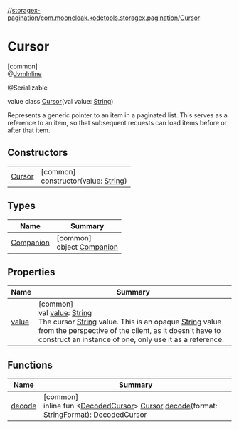 //[storagex-pagination](../../../index.md)/[com.mooncloak.kodetools.storagex.pagination](../index.md)/[Cursor](index.md)

# Cursor

[common]\
@[JvmInline](https://kotlinlang.org/api/latest/jvm/stdlib/kotlin.jvm/-jvm-inline/index.html)

@Serializable

value class [Cursor](index.md)(val value: [String](https://kotlinlang.org/api/latest/jvm/stdlib/kotlin/-string/index.html))

Represents a generic pointer to an item in a paginated list. This serves as a reference to an item, so that subsequent requests can load items before or after that item.

## Constructors

| | |
|---|---|
| [Cursor](-cursor.md) | [common]<br>constructor(value: [String](https://kotlinlang.org/api/latest/jvm/stdlib/kotlin/-string/index.html)) |

## Types

| Name | Summary |
|---|---|
| [Companion](-companion/index.md) | [common]<br>object [Companion](-companion/index.md) |

## Properties

| Name | Summary |
|---|---|
| [value](value.md) | [common]<br>val [value](value.md): [String](https://kotlinlang.org/api/latest/jvm/stdlib/kotlin/-string/index.html)<br>The cursor [String](https://kotlinlang.org/api/latest/jvm/stdlib/kotlin/-string/index.html) value. This is an opaque [String](https://kotlinlang.org/api/latest/jvm/stdlib/kotlin/-string/index.html) value from the perspective of the client, as it doesn't have to construct an instance of one, only use it as a reference. |

## Functions

| Name | Summary |
|---|---|
| [decode](../decode.md) | [common]<br>inline fun &lt;[DecodedCursor](../decode.md)&gt; [Cursor](index.md).[decode](../decode.md)(format: StringFormat): [DecodedCursor](../decode.md) |
